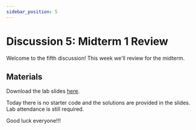 ```yaml
---
sidebar_position: 5
---
```


# Discussion 5: Midterm 1 Review

Welcome to the fifth discussion! This week we'll review for the midterm.

## Materials

Download the lab slides [here](https://github.com/umass-compsci-220/public-materials/raw/main/discussion/Lab%205%20-%20Solutions.pdf).

Today there is no starter code and the solutions are provided in the slides. Lab attendance is still required.


Good luck everyone!!!